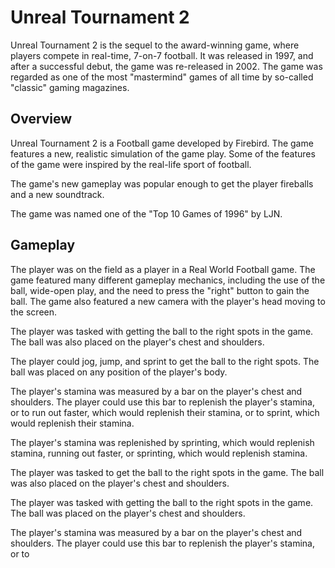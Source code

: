 # Unreal Tournament 2

Unreal Tournament 2 is the sequel to the award-winning game, where players compete in real-time, 7-on-7 football. It was released in 1997, and after a successful debut, the game was re-released in 2002. The game was regarded as one of the most "mastermind" games of all time by so-called "classic" gaming magazines.

## Overview

Unreal Tournament 2 is a Football game developed by Firebird. The game features a new, realistic simulation of the game play. Some of the features of the game were inspired by the real-life sport of football.

The game's new gameplay was popular enough to get the player fireballs and a new soundtrack.

The game was named one of the "Top 10 Games of 1996" by LJN.

## Gameplay

The player was on the field as a player in a Real World Football game. The game featured many different gameplay mechanics, including the use of the ball, wide-open play, and the need to press the "right" button to gain the ball. The game also featured a new camera with the player's head moving to the screen.

The player was tasked with getting the ball to the right spots in the game. The ball was also placed on the player's chest and shoulders.

The player could jog, jump, and sprint to get the ball to the right spots. The ball was placed on any position of the player's body.

The player's stamina was measured by a bar on the player's chest and shoulders. The player could use this bar to replenish the player's stamina, or to run out faster, which would replenish their stamina, or to sprint, which would replenish their stamina.

The player's stamina was replenished by sprinting, which would replenish stamina, running out faster, or sprinting, which would replenish stamina.

The player was tasked to get the ball to the right spots in the game. The ball was also placed on the player's chest and shoulders.

The player was tasked with getting the ball to the right spots in the game. The ball was placed on the player's chest and shoulders.

The player's stamina was measured by a bar on the player's chest and shoulders. The player could use this bar to replenish the player's stamina, or to